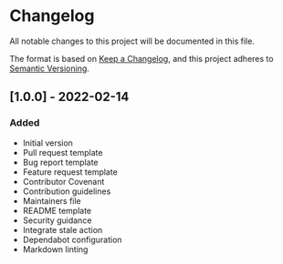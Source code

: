 # Changelog

All notable changes to this project will be documented in this file.

The format is based on [Keep a Changelog](https://keepachangelog.com/en/1.0.0/),
and this project adheres to [Semantic Versioning](https://semver.org/spec/v2.0.0.html).

## [1.0.0] - 2022-02-14

### Added

- Initial version
- Pull request template
- Bug report template
- Feature request template
- Contributor Covenant
- Contribution guidelines
- Maintainers file
- README template
- Security guidance
- Integrate stale action
- Dependabot configuration
- Markdown linting
